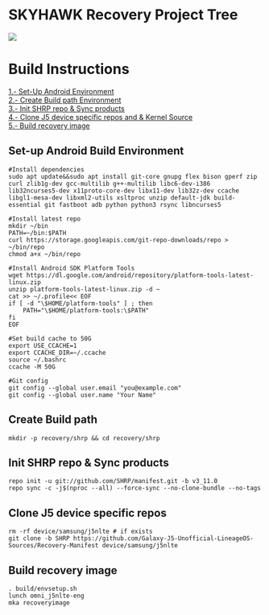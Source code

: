 # SKYHAWK Recovery Project Tree
<img src="https://avatars.githubusercontent.com/u/66643114?s=200&v=4">
<br/>

# Build Instructions
<a href="https://github.com/Galaxy-J5-Unofficial-LineageOS-Sources/Recovery-Manifest#set-up-android-build-environment">1.- Set-Up Android Environment</a><br/>
<a href="https://github.com/Galaxy-J5-Unofficial-LineageOS-Sources/Recovery-Manifest#create-build-path">2.- Create Build path Environment</a><br/>
<a href="https://github.com/Galaxy-J5-Unofficial-LineageOS-Sources/Recovery-Manifest#init-shrp-repo--sync-products">3.- Init SHRP repo & Sync products</a><br/>
<a href="https://github.com/Galaxy-J5-Unofficial-LineageOS-Sources/Recovery-Manifest#clone-j5-device-specific-repos-and--kernel-source">4.- Clone J5 device specific repos and & Kernel Source</a></br>
<a href="https://github.com/Galaxy-J5-Unofficial-LineageOS-Sources/Recovery-Manifest#build-recovery-image">5.- Build recovery image</a>


## Set-up Android Build Environment
```
#Install dependencies
sudo apt update&&sudo apt install git-core gnupg flex bison gperf zip curl zlib1g-dev gcc-multilib g++-multilib libc6-dev-i386 lib32ncurses5-dev x11proto-core-dev libx11-dev lib32z-dev ccache libgl1-mesa-dev libxml2-utils xsltproc unzip default-jdk build-essential git fastboot adb python python3 rsync libncurses5

#Install latest repo
mkdir ~/bin
PATH=~/bin:$PATH
curl https://storage.googleapis.com/git-repo-downloads/repo > ~/bin/repo
chmod a+x ~/bin/repo

#Install Android SDK Platform Tools
wget https://dl.google.com/android/repository/platform-tools-latest-linux.zip
unzip platform-tools-latest-linux.zip -d ~
cat >> ~/.profile<< EOF
if [ -d "\$HOME/platform-tools" ] ; then
    PATH="\$HOME/platform-tools:\$PATH"
fi
EOF

#Set build cache to 50G
export USE_CCACHE=1
export CCACHE_DIR=~/.ccache
source ~/.bashrc
ccache -M 50G

#Git config
git config --global user.email "you@example.com"
git config --global user.name "Your Name"

```

## Create Build path
```
mkdir -p recovery/shrp && cd recovery/shrp
```

## Init SHRP repo & Sync products
```
repo init -u git://github.com/SHRP/manifest.git -b v3_11.0
repo sync -c -j$(nproc --all) --force-sync --no-clone-bundle --no-tags
```

## Clone J5 device specific repos
```
rm -rf device/samsung/j5nlte # if exists
git clone -b SHRP https://github.com/Galaxy-J5-Unofficial-LineageOS-Sources/Recovery-Manifest device/samsung/j5nlte
```

## Build recovery image
```
. build/envsetup.sh
lunch omni_j5nlte-eng
mka recoveryimage
```
